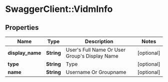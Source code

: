 # SwaggerClient::VidmInfo

## Properties
Name | Type | Description | Notes
------------ | ------------- | ------------- | -------------
**display_name** | **String** | User&#39;s Full Name Or User Group&#39;s Display Name | [optional] 
**type** | **String** | Type | [optional] 
**name** | **String** | Username Or Groupname | [optional] 


